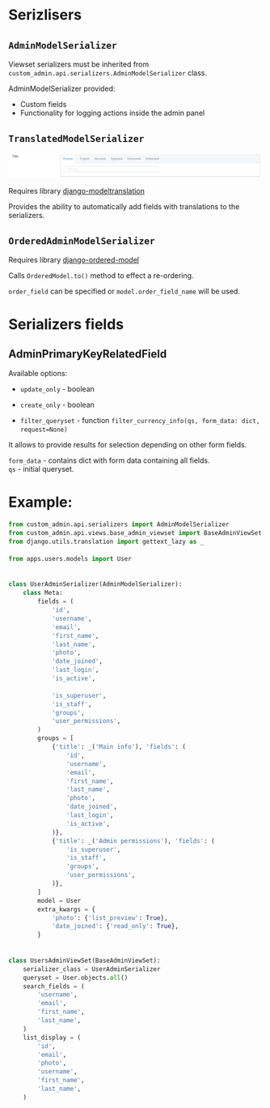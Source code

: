 # Serizlisers

## `AdminModelSerializer`

Viewset serializers must be inherited from `custom_admin.api.serializers.AdminModelSerializer` class.

AdminModelSerializer provided:

- Custom fields
- Functionality for logging actions inside the admin panel

## `TranslatedModelSerializer`

![translations](images/translations.png)

Requires library [django-modeltranslation](https://pypi.org/project/django-modeltranslation/)

Provides the ability to automatically add fields with translations to the serializers.

## `OrderedAdminModelSerializer`

Requires library [django-ordered-model](https://pypi.org/project/django-ordered-model/)

Calls `OrderedModel.to()` method to effect a re-ordering.

`order_field` can be specified or `model.order_field_name` will be used.

# Serializers fields

## AdminPrimaryKeyRelatedField

Available options:

- `update_only` - boolean

- `create_only` - boolean

- `filter_queryset` - function `filter_currency_info(qs, form_data: dict, request=None)`

It allows to provide results for selection depending on other form fields.

`form_data` - contains dict with form data containing all fields.\
`qs` - initial queryset.


# Example:

```python
from custom_admin.api.serializers import AdminModelSerializer
from custom_admin.api.views.base_admin_viewset import BaseAdminViewSet
from django.utils.translation import gettext_lazy as _

from apps.users.models import User


class UserAdminSerializer(AdminModelSerializer):
    class Meta:
        fields = (
            'id',
            'username',
            'email',
            'first_name',
            'last_name',
            'photo',
            'date_joined',
            'last_login',
            'is_active',

            'is_superuser',
            'is_staff',
            'groups',
            'user_permissions',
        )
        groups = [
            {'title': _('Main info'), 'fields': (
                'id',
                'username',
                'email',
                'first_name',
                'last_name',
                'photo',
                'date_joined',
                'last_login',
                'is_active',
            )},
            {'title': _('Admin permissions'), 'fields': (
                'is_superuser',
                'is_staff',
                'groups',
                'user_permissions',
            )},
        ]
        model = User
        extra_kwargs = {
            'photo': {'list_preview': True},
            'date_joined': {'read_only': True},
        }


class UsersAdminViewSet(BaseAdminViewSet):
    serializer_class = UserAdminSerializer
    queryset = User.objects.all()
    search_fields = (
        'username',
        'email',
        'first_name',
        'last_name',
    )
    list_display = (
        'id',
        'email',
        'photo',
        'username',
        'first_name',
        'last_name',
    )
```
